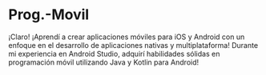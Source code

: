 # Prog.-Movil
¡Claro!  ¡Aprendí a crear aplicaciones móviles para iOS y Android con un enfoque en el desarrollo de aplicaciones nativas y multiplataforma! Durante mi experiencia en Android Studio, adquirí habilidades sólidas en programación móvil utilizando Java y Kotlin para Android!
